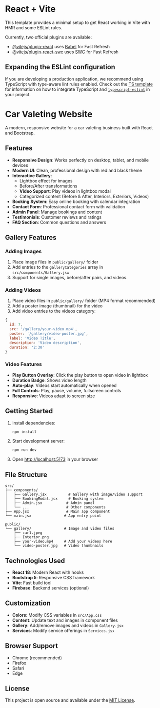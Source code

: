 # React + Vite

This template provides a minimal setup to get React working in Vite with HMR and some ESLint rules.

Currently, two official plugins are available:

- [@vitejs/plugin-react](https://github.com/vitejs/vite-plugin-react/blob/main/packages/plugin-react) uses [Babel](https://babeljs.io/) for Fast Refresh
- [@vitejs/plugin-react-swc](https://github.com/vitejs/vite-plugin-react/blob/main/packages/plugin-react-swc) uses [SWC](https://swc.rs/) for Fast Refresh

## Expanding the ESLint configuration

If you are developing a production application, we recommend using TypeScript with type-aware lint rules enabled. Check out the [TS template](https://github.com/vitejs/vite/tree/main/packages/create-vite/template-react-ts) for information on how to integrate TypeScript and [`typescript-eslint`](https://typescript-eslint.io) in your project.

# Car Valeting Website

A modern, responsive website for a car valeting business built with React and Bootstrap.

## Features

- **Responsive Design**: Works perfectly on desktop, tablet, and mobile devices
- **Modern UI**: Clean, professional design with red and black theme
- **Interactive Gallery**: 
  - Lightbox effect for images
  - Before/After transformations
  - **Video Support**: Play videos in lightbox modal
  - Categorized content (Before & After, Interiors, Exteriors, Videos)
- **Booking System**: Easy online booking with calendar integration
- **Contact Form**: Professional contact form with validation
- **Admin Panel**: Manage bookings and content
- **Testimonials**: Customer reviews and ratings
- **FAQ Section**: Common questions and answers

## Gallery Features

### Adding Images
1. Place image files in `public/gallery/` folder
2. Add entries to the `galleryCategories` array in `src/components/Gallery.jsx`
3. Support for single images, before/after pairs, and videos

### Adding Videos
1. Place video files in `public/gallery/` folder (MP4 format recommended)
2. Add a poster image (thumbnail) for the video
3. Add video entries to the videos category:

```javascript
{
  id: 7,
  src: '/gallery/your-video.mp4',
  poster: '/gallery/video-poster.jpg',
  label: 'Video Title',
  description: 'Video description',
  duration: '2:30'
}
```

### Video Features
- **Play Button Overlay**: Click the play button to open video in lightbox
- **Duration Badge**: Shows video length
- **Auto-play**: Videos start automatically when opened
- **Full Controls**: Play, pause, volume, fullscreen controls
- **Responsive**: Videos adapt to screen size

## Getting Started

1. Install dependencies:
   ```bash
   npm install
   ```

2. Start development server:
   ```bash
   npm run dev
   ```

3. Open [http://localhost:5173](http://localhost:5173) in your browser

## File Structure

```
src/
├── components/
│   ├── Gallery.jsx          # Gallery with image/video support
│   ├── BookingModal.jsx     # Booking system
│   ├── Admin.jsx           # Admin panel
│   └── ...                 # Other components
├── App.jsx                 # Main app component
└── main.jsx               # App entry point

public/
└── gallery/               # Image and video files
    ├── car1.jpeg
    ├── Interior.png
    ├── your-video.mp4     # Add your videos here
    └── video-poster.jpg   # Video thumbnails
```

## Technologies Used

- **React 18**: Modern React with hooks
- **Bootstrap 5**: Responsive CSS framework
- **Vite**: Fast build tool
- **Firebase**: Backend services (optional)

## Customization

- **Colors**: Modify CSS variables in `src/App.css`
- **Content**: Update text and images in component files
- **Gallery**: Add/remove images and videos in `Gallery.jsx`
- **Services**: Modify service offerings in `Services.jsx`

## Browser Support

- Chrome (recommended)
- Firefox
- Safari
- Edge

## License

This project is open source and available under the [MIT License](LICENSE).

